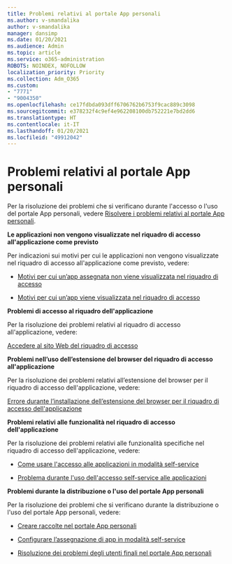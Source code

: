 ```yaml
---
title: Problemi relativi al portale App personali
ms.author: v-smandalika
author: v-smandalika
manager: dansimp
ms.date: 01/20/2021
ms.audience: Admin
ms.topic: article
ms.service: o365-administration
ROBOTS: NOINDEX, NOFOLLOW
localization_priority: Priority
ms.collection: Adm_O365
ms.custom:
- "7771"
- "9004350"
ms.openlocfilehash: ce17fdbda093dff6706762b6753f9cac889c3098
ms.sourcegitcommit: e378232f4c9ef4e962208100db752221e7bd2dd6
ms.translationtype: HT
ms.contentlocale: it-IT
ms.lasthandoff: 01/20/2021
ms.locfileid: "49912042"
---
```

# <a name="myapps-portal-issues"></a>Problemi relativi al portale App personali

Per la risoluzione dei problemi che si verificano durante l'accesso o l'uso del portale App personali, vedere [Risolvere i problemi relativi al portale App personali](https://docs.microsoft.com/azure/active-directory/user-help/my-apps-portal-end-user-troubleshoot).

**Le applicazioni non vengono visualizzate nel riquadro di accesso all'applicazione come previsto**

Per indicazioni sui motivi per cui le applicazioni non vengono visualizzate nel riquadro di accesso all'applicazione come previsto, vedere:

- [Motivi per cui un’app assegnata non viene visualizzata nel riquadro di accesso](https://docs.microsoft.com/azure/active-directory/application-access-panel-unexpected-application-not-appearing/)
     
- [Motivi per cui un’app viene visualizzata nel riquadro di accesso](https://docs.microsoft.com/azure/active-directory/application-access-panel-unexpected-application-appears/)

**Problemi di accesso al riquadro dell'applicazione**

Per la risoluzione dei problemi relativi al riquadro di accesso all'applicazione, vedere:

[Accedere al sito Web del riquadro di accesso](https://docs.microsoft.com/azure/active-directory/manage-apps/application-sign-in-other-problem-access-panel)

**Problemi nell’uso dell’estensione del browser del riquadro di accesso all'applicazione**

Per la risoluzione dei problemi relativi all’estensione del browser per il riquadro di accesso dell'applicazione, vedere:

[Errore durante l’installazione dell’estensione del browser per il riquadro di accesso dell'applicazione](https://docs.microsoft.com/azure/active-directory/application-access-panel-extension-problem-installing/)

**Problemi relativi alle funzionalità nel riquadro di accesso dell'applicazione**

Per la risoluzione dei problemi relativi alle funzionalità specifiche nel riquadro di accesso dell'applicazione, vedere:

- [Come usare l'accesso alle applicazioni in modalità self-service](https://docs.microsoft.com/azure/active-directory/manage-apps/access-panel-manage-self-service-access) 

- [Problema durante l'uso dell'accesso self-service alle applicazioni](https://docs.microsoft.com/azure/active-directory/manage-apps/access-panel-manage-self-service-access)
    
**Problemi durante la distribuzione o l'uso del portale App personali**

Per la risoluzione dei problemi che si verificano durante la distribuzione o l'uso del portale App personali, vedere:

- [Creare raccolte nel portale App personali](https://docs.microsoft.com/azure/active-directory/manage-apps/access-panel-collections) 
    
- [Configurare l’assegnazione di app in modalità self-service](https://docs.microsoft.com/azure/active-directory/manage-apps/manage-self-service-access)
     
- [Risoluzione dei problemi degli utenti finali nel portale App personali](https://docs.microsoft.com/azure/active-directory/user-help/my-apps-portal-end-user-troubleshoot)



